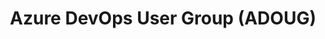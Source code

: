 ---
state: Virtual
region: Virtual
title: Azure DevOps User Group (ADOUG)
group_url: https://www.meetup.com/Azure-DevOps-User-Group/
topics: [ azure, devops, microsoft ]
---